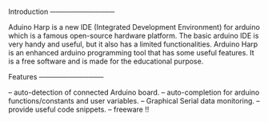 Introduction
─────────────

Aduino Harp is a new IDE (Integrated Development Environment) for arduino which is a famous open-source hardware platform.
The basic arduino IDE is very handy and useful, but it also has a limited functionalities.
Arduino Harp is an enhanced arduino programming tool  that has some useful features.
It is a free software and is made for the educational purpose.

Features
─────────────

– auto-detection of connected Arduino board.
– auto-completion for arduino functions/constants and user variables.
– Graphical Serial data monitoring.
– provide useful code snippets.
– freeware !!
